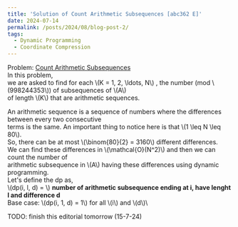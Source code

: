 ```yaml
---
title: 'Solution of Count Arithmetic Subsequences [abc362 E]'
date: 2024-07-14
permalink: /posts/2024/08/blog-post-2/
tags:
  - Dynamic Programming
  - Coordinate Compression
---
```


Problem: [Count Arithmetic Subsequences](https://atcoder.jp/contests/abc362/tasks/abc362_e)\
In this problem,\
we are asked to find for each \\(K = 1, 2, \ldots, N\\) , the number (mod \\(998244353\\)) of subsequences of \\(A\\)\
of length \\(K\\) that are arithmetic sequences.


An arithmetic sequence is a sequence of numbers where the differences between every two consecutive\
terms is the same. An important thing to notice here is that \\(1 \leq N \leq 80\\).\
So, there can be at most \\(\binom{80}{2} = 3160\\) different differences.\
We can find these differences in \\(\mathcal{O}(N^2)\\) and then we can count the number of\
arithmetic subsequence in \\(A\\) having these differences using dynamic programming.\
Let's define the dp as,\
\\(dp(i, l, d) = \\) **number of arithmetic subsequence ending at i, have lenght l and difference d**\
Base case: \\(dp(i, 1, d) = 1\\) for all \\(i\\) and \\(d\\)\


TODO: finish this editorial tomorrow (15-7-24)